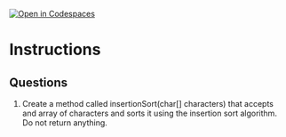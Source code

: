 [![Open in Codespaces](https://classroom.github.com/assets/launch-codespace-2972f46106e565e64193e422d61a12cf1da4916b45550586e14ef0a7c637dd04.svg)](https://classroom.github.com/open-in-codespaces?assignment_repo_id=21137657)
# Instructions  

  ## Questions
1. Create a method called insertionSort(char[] characters) that accepts and array of characters and sorts it using the insertion sort algorithm. Do not return anything.

